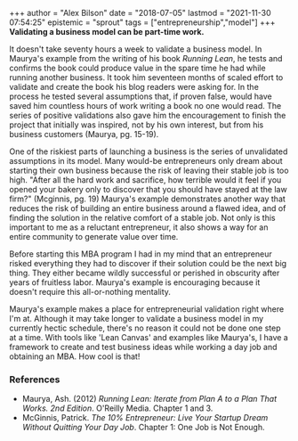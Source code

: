 +++
author = "Alex Bilson"
date = "2018-07-05"
lastmod = "2021-11-30 07:54:25"
epistemic = "sprout"
tags = ["entrepreneurship","model"]
+++
**Validating a business model can be part-time work.**

It doesn't take seventy hours a week to validate a business model.  In Maurya's example from the writing of his book _Running Lean_, he tests and confirms the book could produce value in the spare time he had while running another business.  It took him seventeen months of scaled effort to validate and create the book his blog readers were asking for.  In the process he tested several assumptions that, if proven false, would have saved him countless hours of work writing a book no one would read.  The series of positive validations also gave him the encouragement to finish the project that initially was inspired, not by his own interest, but from his business customers (Maurya, pg. 15-19).

One of the riskiest parts of launching a business is the series of unvalidated assumptions in its model.  Many would-be entrepreneurs only dream about starting their own business because the risk of leaving their stable job is too high.  "After all the hard work and sacrifice, how terrible would it feel if you opened your bakery only to discover that you should have stayed at the law firm?" (Mcginnis, pg. 19)  Maurya's example demonstrates another way that reduces the risk of building an entire business around a flawed idea, and of finding the solution in the relative comfort of a stable job.  Not only is this important to me as a reluctant entrepreneur, it also shows a way for an entire community to generate value over time.

Before starting this MBA program I had in my mind that an entrepreneur risked everything they had to discover if their solution could be the next big thing.  They either became wildly successful or perished in obscurity after years of fruitless labor.  Maurya's example is encouraging because it doesn't require this all-or-nothing mentality.

Maurya's example makes a place for entrepreneurial validation right where I'm at.  Although it may take longer to validate a business model in my currently hectic schedule, there's no reason it could not be done one step at a time.  With tools like 'Lean Canvas' and examples like Maurya's, I have a framework to create and test business ideas while working a day job and obtaining an MBA.  How cool is that!

### References

- Maurya, Ash. (2012) _Running Lean: Iterate from Plan A to a Plan That Works. 2nd Edition_. O'Reilly Media. Chapter 1 and 3.
- McGinnis, Patrick. _The 10% Entrepreneur: Live Your Startup Dream Without Quitting Your Day Job_. Chapter 1: One Job is Not Enough.
